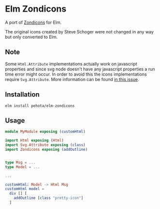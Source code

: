 # Elm Zondicons

A port of [Zondicons](https://www.zondicons.com/) for Elm.

The original icons created by Steve Schoger were not changed in any way but only converted to Elm.

## Note
Some `Html.Attribute` implementations actually work on javascript properties and since svg node doesn't have any javascript properties a run time error might occur.
In order to avoid this the icons implementations require `Svg.Attribute`.
More information can be found [in this issue](https://github.com/elm/svg/issues/3).

## Installation
```elm install pehota/elm-zondicons```


## Usage
```elm
module MyModule exposing (customHtml)

import Html exposing (Html)
import Svg.Attribute exposing (class)
import Zondicons exposing (addOutline)


type Msg = ...
type Model = ...

...

customHtml: Model -> Html Msg
customHtml model =
  div [] [
    addOutline [class "pretty-icon"]
  ]
```
